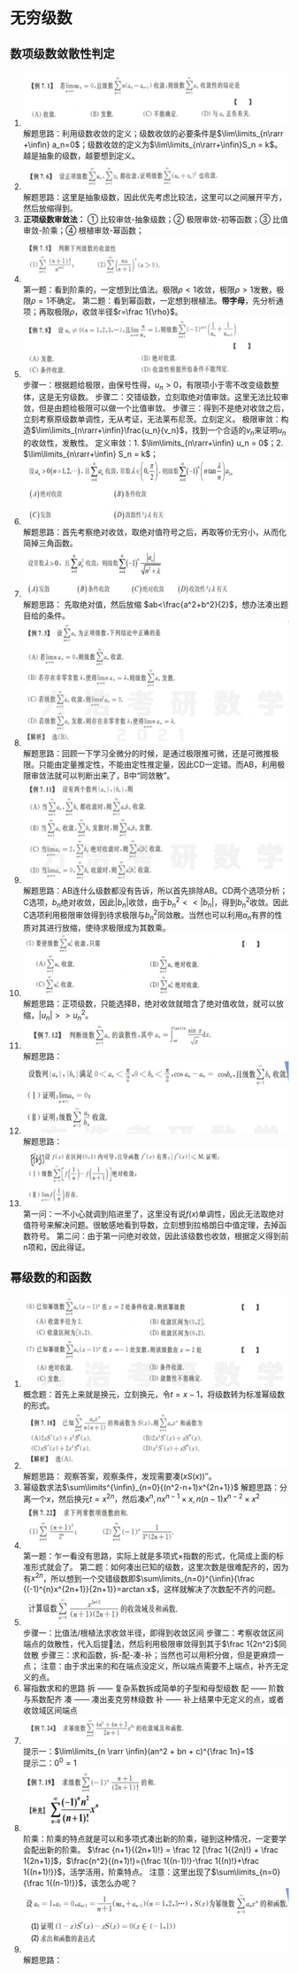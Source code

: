# 无穷级数

## 数项级数敛散性判定

1. ![image-20201114212440672](CH7-无穷级数.assets/image-20201114212440672.png)
   解题思路：利用级数收敛的定义；级数收敛的必要条件是$\lim\limits_{n\rarr +\infin} a_n=0$；级数收敛的定义为$\lim\limits_{n\rarr+\infin}S_n = k$。越是抽象的级数，越要想到定义。
2. ![image-20201114213107760](CH7-无穷级数.assets/image-20201114213107760.png)
   解题思路：这里是抽象级数，因此优先考虑比较法，这里可以之间展开平方，然后放缩得到。
3. **正项级数审敛法：**
   ① 比较审敛-抽象级数；② 极限审敛-初等函数；③ 比值审敛-阶乘；④ 根植审敛-幂函数；
4. ![image-20201114213646651](CH7-无穷级数.assets/image-20201114213646651.png)
   第一题：看到阶乘的，一定想到比值法。极限$\rho<1$收敛，极限$\rho>1$发散，极限$\rho=1$不确定。
   第二题：看到幂函数，一定想到根植法。**带字母**，先分析通项；再取极限$\rho$，收敛半径$r=\frac 1{\rho}$。
5. ![image-20201114214754221](CH7-无穷级数.assets/image-20201114214754221.png)
   步骤一：根据题给极限，由保号性得，$u_n>0$，有限项小于零不改变级数整体，这是无穷级数。
   步骤二：交错级数，立刻取绝对值审敛。这里无法比较审敛，但是由题给极限可以做一个比值审敛。
   步骤三：得到不是绝对收敛之后，立刻考察原级数单调性，无从考证，无法莱布尼茨。立刻定义。
   极限审敛：构造$\lim\limits_{n\rarr+\infin}\frac{u_n}{v_n}$，找到一个合适的$v_n$来证明$u_n$的收敛性，发散性。
   定义审敛：1. $\lim\limits_{n\rarr+\infin} u_n = 0$；2. $\lim\limits_{n\rarr+\infin} S_n = k$； 
6. ![image-20201115131329906](CH7-无穷级数.assets/image-20201115131329906.png)
   解题思路：首先考察绝对收敛，取绝对值符号之后，再取等价无穷小，从而化简掉三角函数。
7. ![image-20201115132706263](CH7-无穷级数.assets/image-20201115132706263.png)
   解题思路： 先取绝对值，然后放缩 $ab<\frac{a^2+b^2}{2}$，想办法凑出题目给的条件。
8. ![image-20201115133945423](CH7-无穷级数.assets/image-20201115133945423.png)
   解题思路：回顾一下学习全微分的时候，是通过极限推可微，还是可微推极限。只能由定量推定性，不能由定性推定量，因此CD一定错。而AB，利用极限审敛法就可以判断出来了，B中“同敛散”。
9. ![image-20201115165729533](CH7-无穷级数.assets/image-20201115165729533.png)
   解题思路：AB连什么级数都没有告诉，所以首先排除AB。CD两个选项分析；C选项，$b_n$绝对收敛，因此$|b_n|$收敛，由于$b_n^2 << |b_n|$，得到$b_n^2$收敛。因此C选项利用极限审敛得到待求极限与$b_n^2$同敛散。当然也可以利用$a_n$有界的性质对其进行放缩，使待求极限成为其数乘。
10. ![image-20201115170756392](CH7-无穷级数.assets/image-20201115170756392.png)
      解题思路：正项级数，只能选择B，绝对收敛就暗含了绝对值收敛，就可以放缩，$|u_n|>> u_n^2$。
11. ![image-20201115171251792](CH7-无穷级数.assets/image-20201115171251792.png)
    解题思路：
12. ![image-20201115190501285](CH7-无穷级数.assets/image-20201115190501285.png)
    解题思路：
13. ![image-20201115192025899](CH7-无穷级数.assets/image-20201115192025899.png)
    第一问：一不小心就调到陷进里了，这里没有说$f(x)$单调性，因此无法取绝对值符号来解决问题。很敏感地看到导数，立刻想到拉格朗日中值定理，去掉函数符号。
    第二问：由于第一问绝对收敛，因此该级数也收敛，根据定义得到前n项和，因此得证。

## 幂级数的和函数

1. ![image-20201115211332629](CH7-无穷级数.assets/image-20201115211332629.png)
   概念题：首先上来就是换元，立刻换元，令$t=x-1$，将级数转为标准幂级数的形式。
2. ![image-20201115211656183](CH7-无穷级数.assets/image-20201115211656183.png)
   解题思路： 观察答案，观察条件，发现需要凑$(xS(x))''$。
3. 幂级数求法$\sum\limits^{\infin}_{n=0}{(n^2-n+1)x^{2n+1}}$
   解题思路：分离一个$x$，然后换元$t=x^{2n}$，然后凑$x^n, nx^{n-1} \times x, n(n-1)x^{n-2}\times x^2$ 
4. ![image-20201115212405710](CH7-无穷级数.assets/image-20201115212405710.png)
   第一题：乍一看没有思路，实际上就是多项式×指数的形式，化简成上面的标准形式就会了。
   第二题：如何凑出已知的级数，这里次数是很难配齐的，因为有$x^{2n}$，所以想到一个交错级数即$\sum\limits_{n=0}^{\infin}{\frac {(-1)^{n}x^{2n+1}}{2n+1}}=arctan x$，这样就解决了次数配不齐的问题。
5. ![image-20201116092438655](CH7-无穷级数.assets/image-20201116092438655.png)
   步骤一：比值法/根植法求收敛半径，即得到收敛区间
   步骤二：考察收敛区间端点的敛散性，代入后提🐎法，然后利用极限审敛得到其于$\frac 1{2n^2}$同敛散
   步骤三：求和函数，拆-配-凑-补；当然也可以用积分做，但是更麻烦一点；
   注意：由于求出来的和在端点没定义，所以端点需要不上端点，补齐无定义的点。
6. 幂指数求和的思路
   拆 —— 复杂系数拆成简单的子型和母型级数
   配 —— 阶数与系数配齐
   凑 —— 凑出麦克劳林级数
   补 —— 补上结果中无定义的点，或者收敛域区间端点
7. ![image-20201116102813752](CH7-无穷级数.assets/image-20201116102813752.png)
   提示一：$\lim\limits_{n \rarr \infin}(an^2 + bn + c)^{\frac 1n}=1$  
   提示二：$0^0=1$ 
8. ![image-20201116122410829](CH7-无穷级数.assets/image-20201116122410829.png)
   阶乘：阶乘的特点就是可以和多项式凑出新的阶乘，碰到这种情况，一定要学会配出新的阶乘。
   $\frac {n+1}{(2n+1)!} = \frac 12 [\frac 1{(2n)!} + \frac 1{2n+1}]$，$\frac{n^2}{(n+1)!}={\frac 1{(n-1)!}-\frac 1{(n)!}+\frac 1{(n+1)!}}$，活学活用，阶乘特点。
   注意：这里出现了$\sum\limits_{n=0}{\frac 1{(n-1)!}}$，该怎么办呢？
9. ![image-20201116133943254](CH7-无穷级数.assets/image-20201116133943254.png)
   解题思路：

